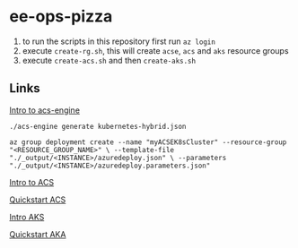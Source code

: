 # ee-ops-pizza

1. to run the scripts in this repository first run `az login`
2. execute `create-rg.sh`, this will create `acse`, `acs` and `aks` resource groups
3. execute `create-acs.sh` and then `create-aks.sh`

## Links

[Intro to acs-engine](https://github.com/Azure/acs-engine/)

`./acs-engine generate kubernetes-hybrid.json`

`az group deployment create --name "myACSEK8sCluster" --resource-group "<RESOURCE_GROUP_NAME>" \
    --template-file "./_output/<INSTANCE>/azuredeploy.json" \
    --parameters "./_output/<INSTANCE>/azuredeploy.parameters.json"`

[Intro to ACS](https://docs.microsoft.com/en-us/azure/container-service/kubernetes/container-service-intro-kubernetes)

[Quickstart ACS](https://docs.microsoft.com/en-us/azure/container-service/kubernetes/container-service-kubernetes-walkthrough)

[Intro AKS](https://docs.microsoft.com/en-us/azure/aks/intro-kubernetes)

[Quickstart AKA](https://docs.microsoft.com/en-us/azure/aks/kubernetes-walkthrough)
